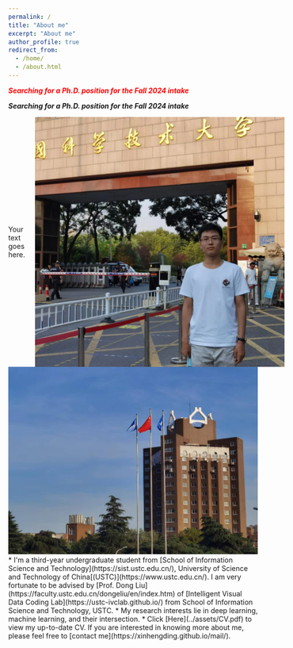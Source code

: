 ```yaml
---
permalink: /
title: "About me"
excerpt: "About me"
author_profile: true
redirect_from: 
  - /home/
  - /about.html
---
```


<p style="color: red; font-weight: bold; font-style: italic;">Searching for a Ph.D. position for the Fall 2024 intake</p>

***Searching for a Ph.D. position for the Fall 2024 intake***

<div style="display: flex; align-items: center;">
    <div style="text-align: left;">
        <p>Your text goes here.</p>
    </div>
    <img src="../images/03.png" alt="Image" style="float: right; margin-left: 20px;">
</div>


<img src="../images/USTC.jpg" alt="USTC Campus">
* I'm a third-year undergraduate student from [School of Information Science and Technology](https://sist.ustc.edu.cn/), University of Science and Technology of China[(USTC)](https://www.ustc.edu.cn/). I am very fortunate to be advised by [Prof. Dong Liu](https://faculty.ustc.edu.cn/dongeliu/en/index.htm) of [Intelligent Visual Data Coding Lab](https://ustc-ivclab.github.io/) from School of Information Science and Technology, USTC.
* My research interests lie in deep learning, machine learning, and their intersection.
* Click [Here](../assets/CV.pdf) to view my up-to-date CV. If you are interested in knowing more about me, please feel free to [contact me](https://xinhengding.github.io/mail/).


<!--[Email](mailto:dxh3382@mail.ustc.edu.cn) / [Github](https://github.com/XinhengDing) / [Wechat](../images/wechat.jpg) -->

